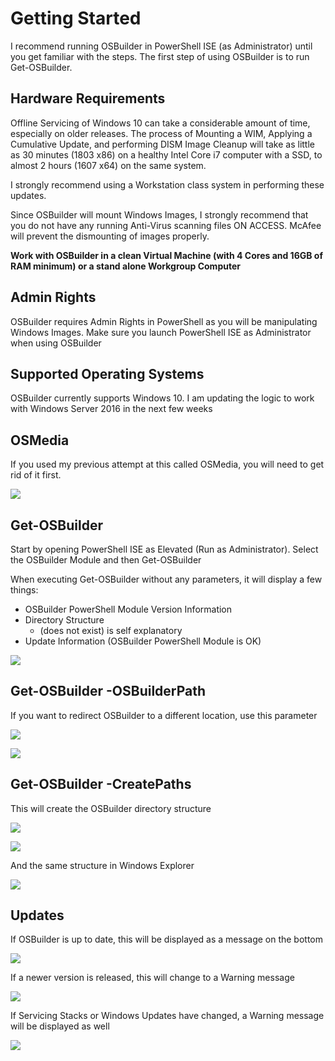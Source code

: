 # Getting Started

I recommend running OSBuilder in PowerShell ISE \(as Administrator\) until you get familiar with the steps. The first step of using OSBuilder is to run Get-OSBuilder.

## Hardware Requirements

Offline Servicing of Windows 10 can take a considerable amount of time, especially on older releases. The process of Mounting a WIM, Applying a Cumulative Update, and performing DISM Image Cleanup will take as little as 30 minutes \(1803 x86\) on a healthy Intel Core i7 computer with a SSD, to almost 2 hours \(1607 x64\) on the same system.

I strongly recommend using a Workstation class system in performing these updates.

Since OSBuilder will mount Windows Images, I strongly recommend that you do not have any running Anti-Virus scanning files ON ACCESS. McAfee will prevent the dismounting of images properly.

**Work with OSBuilder in a clean Virtual Machine \(with 4 Cores and 16GB of RAM minimum\) or a stand alone Workgroup Computer**

## Admin Rights

OSBuilder requires Admin Rights in PowerShell as you will be manipulating Windows Images. Make sure you launch PowerShell ISE as Administrator when using OSBuilder

## Supported Operating Systems

OSBuilder currently supports Windows 10. I am updating the logic to work with Windows Server 2016 in the next few weeks

## OSMedia

If you used my previous attempt at this called OSMedia, you will need to get rid of it first.

![](../../.gitbook/assets/2018-07-10_11-49-36.png)

## Get-OSBuilder

Start by opening PowerShell ISE as Elevated \(Run as Administrator\). Select the OSBuilder Module and then Get-OSBuilder

When executing Get-OSBuilder without any parameters, it will display a few things:

* OSBuilder PowerShell Module Version Information
* Directory Structure
  * \(does not exist\) is self explanatory
* Update Information \(OSBuilder PowerShell Module is OK\)

![](../../.gitbook/assets/2018-07-13_19-14-36.png)

## Get-OSBuilder -OSBuilderPath

If you want to redirect OSBuilder to a different location, use this parameter

![](../../.gitbook/assets/2018-07-13_19-37-37.png)

![](../../.gitbook/assets/2018-07-13_19-39-05.png)

## Get-OSBuilder -CreatePaths

This will create the OSBuilder directory structure

![](../../.gitbook/assets/2018-07-13_19-37-20.png)

![](../../.gitbook/assets/2018-07-13_19-40-42.png)

And the same structure in Windows Explorer

![](../../.gitbook/assets/2018-07-10_12-00-51.png)

## Updates

If OSBuilder is up to date, this will be displayed as a message on the bottom

![](../../.gitbook/assets/2018-07-13_19-35-18.png)

If a newer version is released, this will change to a Warning message

![](../../.gitbook/assets/2018-07-13_13-10-21.png)

If Servicing Stacks or Windows Updates have changed, a Warning message will be displayed as well

![](../../.gitbook/assets/2018-07-13_13-13-10.png)

